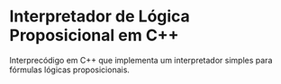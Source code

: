 # Interpretador de Lógica Proposicional em C++
 Interprecódigo em C++ que implementa um interpretador simples para fórmulas lógicas proposicionais. 
